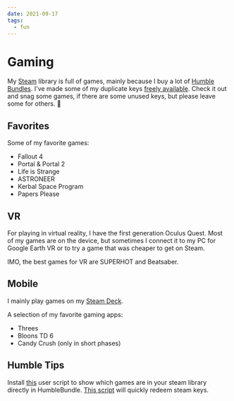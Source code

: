 ```yaml
---
date: 2021-09-17
tags:
  - fun
---
```

# Gaming

My [Steam](https://steamcommunity.com/id/dnnsmnstrr) library is full of games, mainly because I buy a lot of [Humble Bundles](https://humblebundle.com/). I've made some of my duplicate keys [freely available](https://dnnsmnstrr.github.io/humblekeys/). Check it out and snag some games, if there are some unused keys, but please leave some for others. 🙏

## Favorites
Some of my favorite games:
- Fallout 4
- Portal & Portal 2
- Life is Strange
- ASTRONEER
- Kerbal Space Program
- Papers Please

## VR
For playing in virtual reality, I have the first generation Oculus Quest. Most of my games are on the device, but sometimes I connect it to my PC for Google Earth VR or to try a game that was cheaper to get on Steam.

IMO, the best games for VR are SUPERHOT and Beatsaber.

## Mobile
I mainly play games on my [Steam Deck](https://www.steamdeck.com/).

A selection of my favorite gaming apps:

- Threes
- Bloons TD 6
- Candy Crush (only in short phases)

## Humble Tips

Install [this](https://greasyfork.org/en/scripts/40412-steam-game-marker-humble-bundle) user script to show which games are in your steam library directly in HumbleBundle.
[This script](https://greasyfork.org/en/scripts/425225-redeem-steam-key-auto-accept-terms) will quickly redeem steam keys.
